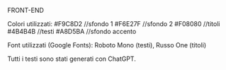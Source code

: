 FRONT-END

Colori utilizzati:
#F9C8D2 //sfondo 1 
#F6E27F //sfondo 2
#F08080 //titoli
#4B4B4B //testi
#A8D5BA //sfondo accento

Font utilizzati (Google Fonts):
Roboto Mono (testi),
Russo One (titoli)




Tutti i testi sono stati generati con ChatGPT.


